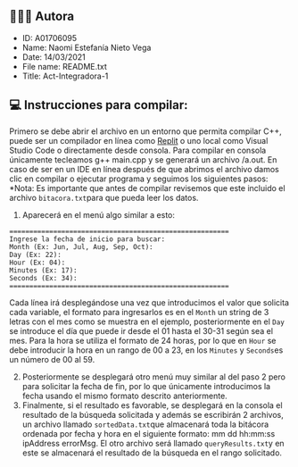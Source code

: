## &#128105;&#127995;&#8205;&#128187; Autora
* ID:          A01706095
* Name:        Naomi Estefanía Nieto Vega 
* Date:        14/03/2021
* File name:   README.txt
* Title:       Act-Integradora-1

## 💻 Instrucciones para compilar:

Primero se debe abrir el archivo en un entorno que permita compilar C++, puede ser un compilador en línea como [Replit](https://replit.com/) o uno local como Visual Studio Code o directamente desde consola. Para compilar en consola únicamente tecleamos g++ main.cpp y se generará un archivo /a.out. En caso de ser en un IDE en línea después de que abrimos el archivo damos clic en compilar o ejecutar programa y seguimos los siguientes pasos: 
*Nota: Es importante que antes de compilar revisemos que este incluido el archivo ```bitacora.txt```para que pueda leer los datos. 

1. Aparecerá en el menú algo similar a esto:
```
=======================================================
Ingrese la fecha de inicio para buscar: 
Month (Ex: Jun, Jul, Aug, Sep, Oct): 
Day (Ex: 22): 
Hour (Ex: 04): 
Minutes (Ex: 17): 
Seconds (Ex: 34): 
=======================================================
```
  Cada línea irá desplegándose una vez que introducimos el valor que solicita cada variable, el formato para ingresarlos es en el ```Month``` un string de 3 letras con el mes como se muestra en el ejemplo, posteriormente en el ```Day``` se introduce el día que puede ir desde el 01 hasta el 30-31 según sea el mes. Para la hora se utiliza el formato de 24 horas, por lo que en ```Hour``` se debe introducir la hora en un rango de 00 a 23, en los ```Minutes``` y ```Seconds```es un número de 00 al 59.

2. Posteriormente se desplegará otro menú muy similar al del paso 2 pero para solicitar la fecha de fin, por lo que únicamente introducimos la fecha usando el mismo formato descrito anteriormente.
3. Finalmente, si el resultado es favorable, se desplegará en la consola el resultado de la búsqueda solicitada y además se escribirán 2 archivos, un archivo llamado ```sortedData.txt```que almacenará toda la bitácora ordenada por fecha y hora en el siguiente formato: mm dd hh:mm:ss ipAddress errorMsg. El otro archivo será llamado ```queryResults.txt```y en este se almacenará el resultado de la búsqueda en el rango solicitado.


